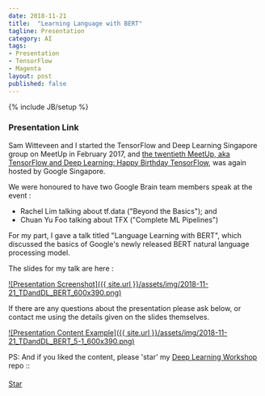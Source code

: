 ```yaml
---
date: 2018-11-21
title:  "Learning Language with BERT"
tagline: Presentation
category: AI
tags:
- Presentation
- TensorFlow
- Magenta
layout: post
published: false
---
```

{% include JB/setup %}



### Presentation Link

Sam Witteveen and I started the TensorFlow and Deep Learning Singapore group on MeetUp in February 2017,
and [the twentieth MeetUp, aka TensorFlow and Deep Learning: Happy Birthday TensorFlow](https://www.meetup.com/TensorFlow-and-Deep-Learning-Singapore/events/256431012/),
was again hosted by Google Singapore.

We were honoured to have two Google Brain team members speak at the event : 

*  Rachel Lim talking about tf.data ("Beyond the Basics"); and
*  Chuan Yu Foo talking about TFX ("Complete ML Pipelines")

For my part, I gave a talk titled "Language Learning with BERT", which discussed the basics of Google's newly released BERT 
natural language processing model.

<!--

"Learning Language with BERT" - Martin Andrews

In this talk for people just starting out, 
Martin will describe how Google's new BERT model 
can turbo charge your Natural Language Processing solutions.


Outline:

  Old Style
    Embeddings
    BiDirectional LSTM layers 
      https://www.researchgate.net/figure/Word-embeddings-are-fed-to-a-bidirectional-LSTM-where-V-f-V-b-respectively-represent_fig4_316863199
    Train from scratch
  
  New Style
    SentencePiece
    Language Model objective
    FineTuning
  
  Newest version
    http://muppet.wikia.com/wiki/Bert
    'Unsupervised' training 
    
  Code etc

  ImageNet moment




  Paper: 
    https://arxiv.org/abs/1810.04805
    
    AIAYN : https://arxiv.org/abs/1706.03762
    
    
  Code: 
    https://github.com/google-research/bert#what-is-bert
    
  TensorFlow:
    https://github.com/google-research/bert
    
  PyTorch (install via pip):
    https://github.com/huggingface/pytorch-pretrained-BERT






  Next steps : 
    We are planning on releasing a multilingual model soon (big shared WordPiece vocab trained on 60 languages, with special handling of Chinese).



Advertise 
  Deep Learning Developer Module 1 : JumpStart
  Deep Learning Developer Module 2+ 
  TF&DL next == ?
  Interns
  
!-->


The slides for my talk are here :

<a href="http://redcatlabs.com/2018-11-21_TDandDL_BERT/" target="_blank">
![Presentation Screenshot]({{ site.url }}/assets/img/2018-11-21_TDandDL_BERT_600x390.png)
</a>

If there are any questions about the presentation please ask below, 
or contact me using the details given on the slides themselves.

<a href="http://redcatlabs.com/2018-11-21_TDandDL_BERT/#/5/1" target="_blank">
![Presentation Content Example]({{ site.url }}/assets/img/2018-11-21_TDandDL_BERT_5-1_600x390.png)
</a>




PS:  And if you liked the content, please 'star' my <a href="https://github.com/mdda/deep-learning-workshop" target="_blank">Deep Learning Workshop</a> repo ::
<!-- From :: https://buttons.github.io/ -->
<!-- Place this tag where you want the button to render. -->
<span style="position:relative;top:5px;">
<a aria-label="Star mdda/deep-learning-workshop on GitHub" data-count-aria-label="# stargazers on GitHub" data-count-api="/repos/mdda/deep-learning-workshop#stargazers_count" data-count-href="/mdda/deep-learning-workshop/stargazers" data-icon="octicon-star" href="https://github.com/mdda/deep-learning-workshop" class="github-button">Star</a>
<!-- Place this tag right after the last button or just before your close body tag. -->
<script async defer id="github-bjs" src="https://buttons.github.io/buttons.js"></script>
</span>

